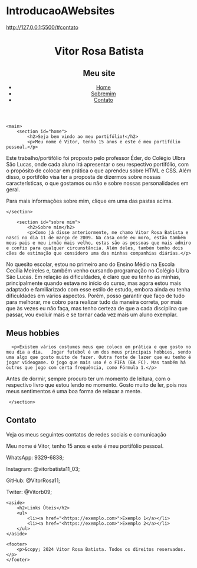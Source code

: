 # IntroducaoAWebsites
http://127.0.0.1:5500/#contato
<!DOCTYPE html>
<html lang="pt-br">
<head>
    <meta charset="UTF-8">
    <meta name="viewport" content="width=device-width, initial-scale=1.0">
    <title>Vitor Rosa Batista</title>
    <link rel="stylesheet" href="styles.css">
    <link rel="stylesheet" href="<https://fonts.googleapis.com/css2?family=Roboto:wght@400;700&display=swap>">
</head>
<body>
    <header>
        <h1>Vitor Rosa Batista</h1>
        <h2>Meu site</h1>
       
 <nav>
            <ul>
                <li><a href="#home">Home</a></li>
                <li><a href="#sobremim">Sobremim</a></li>
                <li><a href="#contato">Contato</a></li>
            </ul>
        </nav>
    </header>

    <main>
        <section id="home">
            <h2>Seja bem vindo ao meu portifólio!</h2>
            <p>Meu nome é Vitor, tenho 15 anos e este é meu portifólio pessoal.</p>
        
   <p>Este trabalho/portifólio foi proposto pelo professor Éder, do Colégio Ulbra São Lucas, onde cada aluno irá apresentar o seu respectivo portifólio, com o propósito de colocar em prática o que aprendeu sobre HTML e CSS. Além disso, o portifólio visa ter a proposta de dizermos sobre nossas características, o que gostamos ou não e sobre nossas personalidades em geral.</p>
     <p>Para mais informações sobre mim, clique em uma das pastas acima.</p>
   
    </section>

        <section id="sobre mim">
            <h2>Sobre mim</h2>
            <p>Como já disse anteriormente, me chamo Vitor Rosa Batista e nasci no dia 11 de março de 2009. Na casa onde eu moro, estão também meus pais e meu irmão mais velho, estas são as pessoas que mais admiro e confio para qualquer circunstância. Além deles, também tenho dois cães de estimação que considero uma das minhas companhias diárias.</p>
 
  <p>No quesito escolar, estou no primeiro ano do Ensino Médio na Escola Cecília Meireles e, também venho cursando programação no Colégio Ulbra São Lucas. Em relação às dificuldades, é claro que eu tenho as minhas, principalmente quando estava no início do curso, mas agora estou mais adaptado e familiarizado com esse estilo de estudo, embora ainda eu tenha dificuldades em vários aspectos. Porém, posso garantir que faço de tudo para melhorar, me cobro para realizar tudo da maneira correta, por mais que às vezes eu não faça, mas tenho certeza de que a cada disciplina que passar, vou evoluir mais e se tornar cada vez mais um aluno exemplar.
<h2>Meus hobbies</h2>

      <p>Existem vários costumes meus que coloco em prática e que gosto no meu dia a dia.   Jogar futebol é um dos meus principais hobbies, sendo uma algo que gosto muito de fazer. Outra fonte de lazer que eu tenho é jogar videogame. O jogo que mais uso é o FIFA (EA FC). Mas também há outros que jogo com certa frequência, como Fórmula 1.</p>

<p>Antes de dormir, sempre procuro ter um momento de leitura, com o respectivo livro que estou lendo no momento. Gosto muito de ler, pois nos meus sentimentos é uma boa forma de relaxar a mente.</p>

       


     </section>

<section id="contato">
            <h2>Contato</h2>
            <p>Veja os meus seguintes contatos de redes sociais e comunicação<p>Meu nome é Vitor, tenho 15 anos e este é meu portifólio pessoal.</p>
     <p>WhatsApp: 9329-6838;</p>
 <p>Instagram: @vitorbatista11_03;</p>
<p>GitHub: @VitorRosa11;</p>
   <p>Twiter: @Vitorb09;</p>
     </section>
    </main>

    <aside>
        <h2>Links Úteis</h2>
        <ul>
            <li><a href="<https://exemplo.com>">Exemplo 1</a></li>
            <li><a href="<https://exemplo.com>">Exemplo 2</a></li>
        </ul>
    </aside>

    <footer>
        <p>&copy; 2024 Vitor Rosa Batista. Todos os direitos reservados.</p>
    </footer>
</body>
</html>

